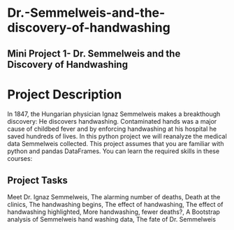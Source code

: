 # Dr.-Semmelweis-and-the-discovery-of-handwashing

## Mini Project 1- Dr. Semmelweis and the Discovery of Handwashing 

# Project Description

In 1847, the Hungarian physician Ignaz Semmelweis makes a breakthough discovery: He discovers handwashing. Contaminated hands was a major cause of childbed fever and by enforcing handwashing at his hospital he saved hundreds of lives.
In this python project we will reanalyze the medical data Semmelweis collected. This project assumes that you are familiar with python and pandas DataFrames. You can learn the required skills in these courses:

## Project Tasks

Meet Dr. Ignaz Semmelweis,
The alarming number of deaths,
Death at the clinics,
The handwashing begins,
The effect of handwashing,
The effect of handwashing highlighted,
More handwashing, fewer deaths?,
A Bootstrap analysis of Semmelweis hand washing data,
The fate of Dr. Semmelweis
